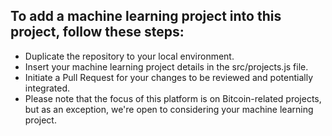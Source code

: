 ## To add a machine learning project into this project, follow these steps:

- Duplicate the repository to your local environment.
- Insert your machine learning project details in the src/projects.js file.
- Initiate a Pull Request for your changes to be reviewed and potentially integrated.
- Please note that the focus of this platform is on Bitcoin-related projects, but as an exception, we're open to considering your machine learning project.